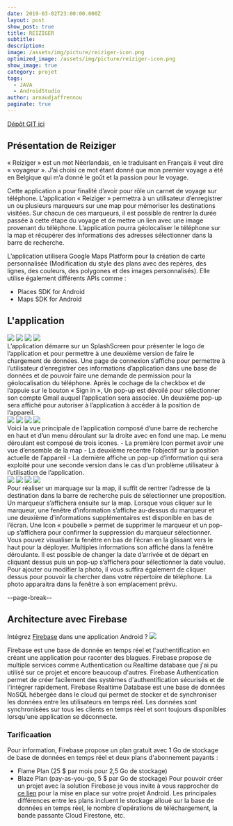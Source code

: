 ```yaml
---
date: 2019-03-02T23:00:00.000Z
layout: post
show_post: true
title: REIZIGER
subtitle: 
description: 
image: /assets/img/picture/reiziger-icon.png
optimized_image: /assets/img/picture/reiziger-icon.png
show_image: true
category: projet
tags:
  - JAVA
  - AndroidStudio
author: arnaudjaffrennou
paginate: true
---
```

[Dépôt GIT ici](https://github.com/Hypejaff/REIZIGER)
## Présentation de Reiziger
« Reiziger » est un mot Néerlandais, en le traduisant en Français il veut dire « voyageur ». J’ai choisi ce mot étant donné que mon premier voyage a été en Belgique qui m’a donné le goût et la passion pour le voyage.

Cette application a pour finalité d’avoir pour rôle un carnet de voyage sur téléphone. L’application « Reiziger » permettra à un utilisateur d’enregistrer un ou plusieurs marqueurs sur une map pour mémoriser les destinations visitées. Sur chacun de ces marqueurs, il est possible de rentrer la durée passée à cette étape du voyage et de mettre un lien avec une image provenant du téléphone. L’application pourra géolocaliser le téléphone sur la map et récupérer des informations des adresses sélectionner dans la barre de recherche.

L’application utilisera Google Maps Platform pour la création de carte personnalisée (Modification du style des plans avec des repères, des lignes, des couleurs, des polygones et des images personnalisés). Elle utilise également différents APIs comme :
-	Places SDK for Android
-	Maps SDK for Android

## L'application

<div class="image-align">
  <img src="/assets/img/picture/reiziger/app1.png">
  <img src="/assets/img/picture/reiziger/app2.png">
  <img src="/assets/img/picture/reiziger/app3.png">
  <img src="/assets/img/picture/reiziger/app4.png">
</div>
L’application démarre sur un SplashScreen pour présenter le logo de l’application et pour permettre à une deuxième version de faire le chargement de données.
Une page de connexion s’affiche pour permettre à l’utilisateur d’enregistrer ces informations d’application dans une base de données et de pouvoir faire une demande de permission pour la géolocalisation du téléphone. 
Après le cochage de la checkbox et de l’appuie sur le bouton « Sign in », Un pop-up est dévoilé pour sélectionner son compte Gmail auquel l’application sera associée.
Un deuxième pop-up sera affiché pour autoriser à l’application à accéder à la position de l’appareil.
<div class="image-align">
  <img src="/assets/img/picture/reiziger/app5.png">
  <img src="/assets/img/picture/reiziger/app6.png">
  <img src="/assets/img/picture/reiziger/app7.png">
  <img src="/assets/img/picture/reiziger/app8.png">
</div>
Voici la vue principale de l’application composé d’une barre de recherche en haut et d’un menu déroulant sur la droite avec en fond une map.
Le menu déroulant est composé de trois icones.
- La première Icon permet avoir une vue d’ensemble de la map
- La deuxième recentre l’objectif sur la position actuelle de l’appareil
- La dernière affiche un pop-up d’information qui sera exploité pour une seconde version dans le cas d’un problème utilisateur à l’utilisation de l’application.
<div class="image-align">
  <img src="/assets/img/picture/reiziger/app9.png">
  <img src="/assets/img/picture/reiziger/app10.png">
  <img src="/assets/img/picture/reiziger/app11.png">
  <img src="/assets/img/picture/reiziger/app12.png">
</div>
Pour réaliser un marquage sur la map, il suffit de rentrer l’adresse de la destination dans la barre de recherche puis de sélectionner une proposition. 
Un marqueur s’affichera ensuite sur la map. Lorsque vous cliquer sur le marqueur, une fenêtre d’information s’affiche au-dessus du marqueur et une deuxième d’informations supplémentaires est disponible en bas de l’écran.
Une Icon « poubelle » permet de supprimer le marqueur et un pop-up s’affichera pour confirmer la suppression du marqueur sélectionner.
Vous pouvez visualiser la fenêtre en bas de l’écran en la glissant vers le haut pour la déployer. Multiples informations son affiché dans la fenêtre déroulante. 
Il est possible de changer la date d’arrivée et de départ en cliquant dessus puis un pop-up s’affichera pour sélectionner la date voulue. 
Pour ajouter ou modifier la photo, il vous suffira également de cliquer dessus pour pouvoir la chercher dans votre répertoire de téléphone. La photo apparaitra dans la fenêtre à son emplacement prévu. 

--page-break--

## Architecture avec Firebase
Intégrez [Firebase](https://firebase.google.com/) dans une application Android ?
<img src="/assets/img/picture/reiziger/firebase-android.png">

Firebase est une base de donnée en temps réel et l'authentification en créant une application pour raconter des blagues.
Firebase propose de multiple services comme Authentication ou Realtime database que j'ai pu utilisé sur ce projet et encore beaucoup d'autres.
Firebase Authentication permet de créer facilement des systèmes d'authentification sécurisés et de l'intégrer rapidement.
Firebase Realtime Database est une base de données NoSQL hébergée dans le cloud qui permet de stocker et de synchroniser les données entre les utilisateurs en temps réel. Les données sont synchronisées sur tous les clients en temps réel et sont toujours disponibles lorsqu'une application se déconnecte.

### Tarificaation
Pour information, Firebase propose un plan gratuit avec 1 Go de stockage de base de données en temps réel et deux plans d'abonnement payants : 
- Flame Plan (25 $ par mois pour 2,5 Go de stockage)
- Blaze Plan (pay-as-you-go, 5 $ par Go de stockage)
Pour pouvoir créer un projet avec la solution Firebase je vous invite à vous rapprocher de [ce lien](https://firebase.google.com/docs/android/setup?authuser=0&%3Bhl=fr&hl=fr) pour la mise en place sur votre projet Android.
Les principales différences entre les plans incluent le stockage alloué sur la base de données en temps réel, le nombre d'opérations de téléchargement, la bande passante Cloud Firestone, etc.